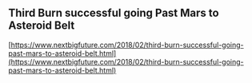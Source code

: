 ## Third Burn successful going Past Mars to Asteroid Belt
  
  [https://www.nextbigfuture.com/2018/02/third-burn-successful-going-past-mars-to-asteroid-belt.html](https://www.nextbigfuture.com/2018/02/third-burn-successful-going-past-mars-to-asteroid-belt.html)